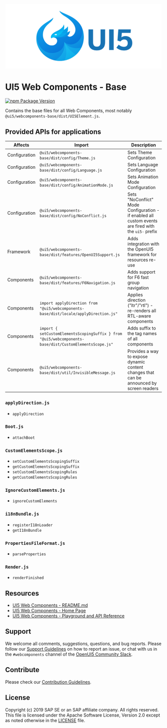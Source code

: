 ![UI5 icon](https://raw.githubusercontent.com/SAP/ui5-webcomponents/main/docs/images/UI5_logo_wide.png)


# UI5 Web Components - Base

[![npm Package Version](https://badge.fury.io/js/%40ui5%2Fwebcomponents.svg)](https://www.npmjs.com/package/@ui5/webcomponents)

Contains the base files for all Web Components, most notably `@ui5/webcomponents-base/dist/UI5Element.js`.

## Provided APIs for applications

| Affects      | Import                                                    | Description                                                                                         |
|--------------|---------------------------------------------------------- |-----------------------------------------------------------------------------------------------------|
 Configuration | `@ui5/webcomponents-base/dist/config/Theme.js`            | Sets Theme Configuration                                                                            |
 Configuration | `@ui5/webcomponents-base/dist/config/Language.js`         | Sets Language Configuration                                                                         |
 Configuration | `@ui5/webcomponents-base/dist/config/AnimationMode.js`    | Sets Animation Mode Configuration                                                                   |
 Configuration | `@ui5/webcomponents-base/dist/config/NoConflict.js`       | Sets "NoConflict" Mode Configuration - if enabled all custom events are fired with the `ui5-` prefix|
 Framework     | `@ui5/webcomponents-base/dist/features/OpenUI5Support.js` | Adds integration with the OpenUI5 framework for resources re-use                                    |
 Components    | `@ui5/webcomponents-base/dist/features/F6Navigation.js`   | Adds support for F6 fast group navigation                                                           |
 Components    | `import applyDirection from "@ui5/webcomponents-base/dist/locale/applyDirection.js"`| Applies direction ("ltr"/"rtl") - re-renders all RTL-aware components     |
 Components    | `import { setCustomElementsScopingSuffix } from "@ui5/webcomponents-base/dist/CustomElementsScope.js"`| Adds suffix to the tag names of all components          |
 Components    | `@ui5/webcomponents-base/dist/util/InvisibleMessage.js`   | Provides a way to expose dynamic content changes that can be announced by screen readers   |

### `applyDirection.js`
- `applyDirection`

### `Boot.js`

 - `attachBoot`

### `CustomElementsScope.js`

 - `setCustomElementsScopingSuffix`
 - `getCustomElementsScopingSuffix`
 - `setCustomElementsScopingRules`
 - `getCustomElementsScopingRules`

### `IgnoreCustomElements.js`

 - `ignoreCustomElements`

### `i18nBundle.js`

 - `registerI18nLoader`
 - `getI18nBundle`

### `PropertiesFileFormat.js`

 - `parseProperties`

### `Render.js`

 - `renderFinished`

## Resources
- [UI5 Web Components - README.md](https://github.com/SAP/ui5-webcomponents/blob/main/README.md)
- [UI5 Web Components - Home Page](https://sap.github.io/ui5-webcomponents)
- [UI5 Web Components - Playground and API Reference](https://sap.github.io/ui5-webcomponents/play/)

## Support
We welcome all comments, suggestions, questions, and bug reports. Please follow our [Support Guidelines](https://github.com/SAP/ui5-webcomponents/blob/main/SUPPORT.md#-content) on how to report an issue, or chat with us in the `#webcomponents` channel of the [OpenUI5 Community Slack](https://ui5-slack-invite.cfapps.eu10.hana.ondemand.com/).

## Contribute
Please check our [Contribution Guidelines](https://github.com/SAP/ui5-webcomponents/blob/main/docs/6-contributing/02-conventions-and-guidelines.md).

## License
Copyright (c) 2019 SAP SE or an SAP affiliate company. All rights reserved.
This file is licensed under the Apache Software License, Version 2.0 except as noted otherwise in the [LICENSE](https://github.com/SAP/ui5-webcomponents/blob/main/LICENSE.txt) file.
